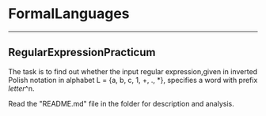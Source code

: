 # FormalLanguages
---
## RegularExpressionPracticum
The task is to find out whether the input regular expression,given in inverted Polish notation in alphabet L = {a, b, c, 1, +, ., *}, specifies a word with prefix _letter_^n. 
  
Read the "README.md" file in the folder for description and analysis.
